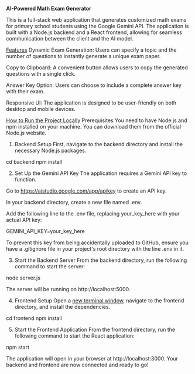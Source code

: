**AI-Powered Math Exam Generator**

This is a full-stack web application that generates customized math exams for primary school students using the Google Gemini API. The application is built with a Node.js backend and a React frontend, allowing for seamless communication between the client and the AI model.

<u>Features</u>
Dynamic Exam Generation: Users can specify a topic and the number of questions to instantly generate a unique exam paper.

Copy to Clipboard: A convenient button allows users to copy the generated questions with a single click.

Answer Key Option: Users can choose to include a complete answer key with their exam.

Responsive UI: The application is designed to be user-friendly on both desktop and mobile devices.

<u>How to Run the Project Locally</u>
Prerequisites
You need to have Node.js and npm installed on your machine. You can download them from the official Node.js website.

1. Backend Setup
First, navigate to the backend directory and install the necessary Node.js packages.

cd backend
npm install

2. Set Up the Gemini API Key
The application requires a Gemini API key to function.

Go to https://aistudio.google.com/app/apikey to create an API key.

In your backend directory, create a new file named .env.

Add the following line to the .env file, replacing your_key_here with your actual API key:

GEMINI_API_KEY=your_key_here

To prevent this key from being accidentally uploaded to GitHub, ensure you have a .gitignore file in your project's root directory with the line .env in it.

3. Start the Backend Server
From the backend directory, run the following command to start the server:

node server.js

The server will be running on http://localhost:5000.

4. Frontend Setup
Open a <u>new terminal window</u>, navigate to the frontend directory, and install the dependencies.

cd frontend
npm install

5. Start the Frontend Application
From the frontend directory, run the following command to start the React application:

npm start

The application will open in your browser at http://localhost:3000. Your backend and frontend are now connected and ready to go!
